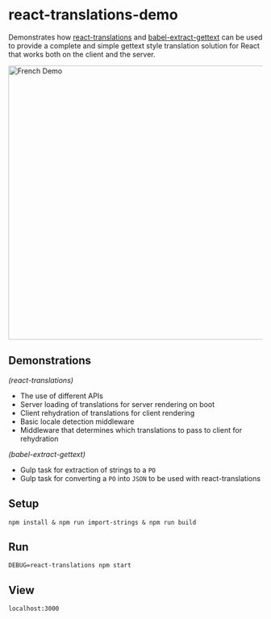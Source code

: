 # react-translations-demo
Demonstrates how [react-translations](https://www.npmjs.com/package/react-translations) and [babel-extract-gettext](https://www.npmjs.com/package/babel-extract-gettext) can be used to provide a complete and simple gettext style translation solution for React that works both on the client and the server.

<img width="544" alt="French Demo" src="https://user-images.githubusercontent.com/3498278/28496240-84144b26-6f34-11e7-9640-77e160469437.png">


## Demonstrations
*(react-translations)*
* The use of different APIs
* Server loading of translations for server rendering on boot
* Client rehydration of translations for client rendering
* Basic locale detection middleware
* Middleware that determines which translations to pass to client for rehydration

*(babel-extract-gettext)*
* Gulp task for extraction of strings to a `PO`
* Gulp task for converting a `PO` into `JSON` to be used with react-translations

## Setup
```
npm install & npm run import-strings & npm run build
```

## Run
```
DEBUG=react-translations npm start
```

## View
```
localhost:3000
```
